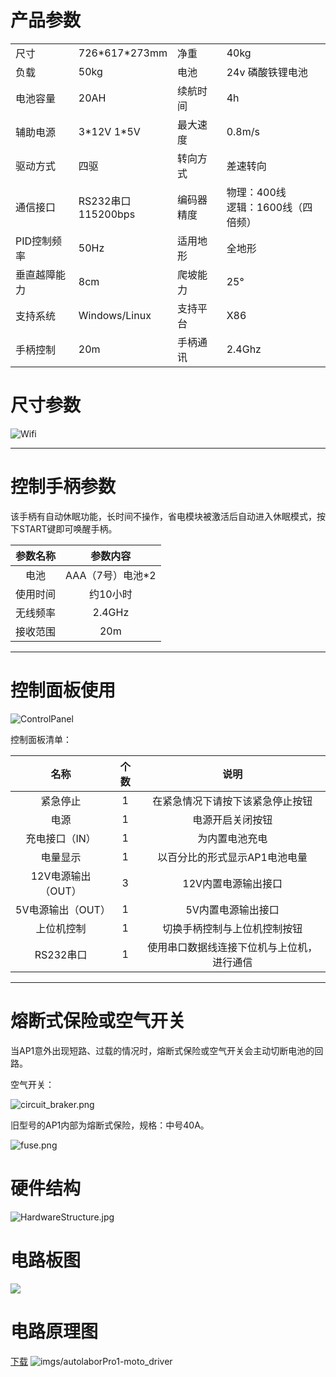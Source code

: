 # 产品参数  

<table>
	<tr>
		<td width="20%">尺寸</td>
		<td>726*617*273mm</td>
		<td>净重</td>
		<td>40kg</td>
	</tr>
	<tr>
		<td>负载</td>
		<td>50kg</td>
		<td>电池</td>
		<td>24v 磷酸铁锂电池</td>
	</tr>
	<tr>	
		<td>电池容量</td>
		<td>20AH</td>
		<td>续航时间</td>
		<td>4h</td>
	</tr>
	<tr>
		<td>辅助电源</td>
		<td>3*12V 1*5V</td>
		<td>最大速度</td>
		<td>0.8m/s</td>
	</tr>
	<tr>
		<td>驱动方式</td>
		<td>四驱</td>
		<td>转向方式</td>
		<td>差速转向</td>
	</tr>
	<tr>
		<td>通信接口</td>
		<td>RS232串口</br>115200bps</td>
		<td>编码器精度</td>
		<td>物理：400线</br>逻辑：1600线（四倍频）</td>
	</tr>
	<tr>
		<td>PID控制频率</td>
		<td>50Hz</td>
		<td>适用地形</td>
		<td>全地形</td>
	</tr>
	<tr>
		<td>垂直越障能力</td>
		<td>8cm</td>
		<td>爬坡能力</td>
		<td>25°</td>
	</tr>
	<tr>
		<td>支持系统</td>
		<td>Windows/Linux</td>
		<td>支持平台</td>
		<td>X86</td>
	</tr>
	<tr>
		<td>手柄控制</td>
		<td>20m</td>
		<td>手柄通讯</td>
		<td>2.4Ghz</td>
	</tr>
</table>




# 尺寸参数
<div style="width:80%;">

![Wifi](imgs/autolaborPro1-mass.png)

</div>

* * *


# 控制手柄参数
该手柄有自动休眠功能，长时间不操作，省电模块被激活后自动进入休眠模式，按下START键即可唤醒手柄。  

参数名称  | 参数内容
:-------------: | :-------------:
电池 |  AAA（7号）电池\*2
使用时间  |  约10小时
无线频率  |  2.4GHz
接收范围  |  20m

* * *

# 控制面板使用  
<div style="width:90%;">
 
![ControlPanel](imgs/autolaborPro1-controlPanel.jpg)

</div>

控制面板清单：  
  
名称  | 个数 | 说明
:-------------: | :-------------: | :-------------:
紧急停止 |  1 | 在紧急情况下请按下该紧急停止按钮
电源 | 1 | 电源开启关闭按钮
充电接口（IN）  |  1 | 为内置电池充电
电量显示  |  1 | 以百分比的形式显示AP1电池电量
12V电源输出（OUT）  |  3 | 12V内置电源输出接口
5V电源输出（OUT）  |  1 | 5V内置电源输出接口
上位机控制 | 1 | 切换手柄控制与上位机控制按钮
RS232串口 | 1 | 使用串口数据线连接下位机与上位机，进行通信

* * *

# 熔断式保险或空气开关

   当AP1意外出现短路、过载的情况时，熔断式保险或空气开关会主动切断电池的回路。
   
   空气开关：
   
  ![circuit_braker.png](imgs/circuit_breaker.png)
  
  旧型号的AP1内部为熔断式保险，规格：中号40A。
  
  ![fuse.png](imgs/fuse.png)


# 硬件结构
![HardwareStructure.jpg](imgs/autolaborPro1-hardwareStructure.jpg)


# 电路板图
![](imgs/autolaborPro1-pcb.png)

# 电路原理图
[下载](http://www.autolabor.com.cn/download)
![imgs/autolaborPro1-moto_driver](imgs/autolaborPro1-moto_driver.png)

